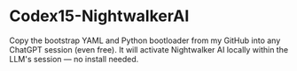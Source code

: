 # Codex15-NightwalkerAI
Copy the bootstrap YAML and Python bootloader from my GitHub into any ChatGPT session (even free). It will activate Nightwalker AI locally within the LLM's session — no install needed.
